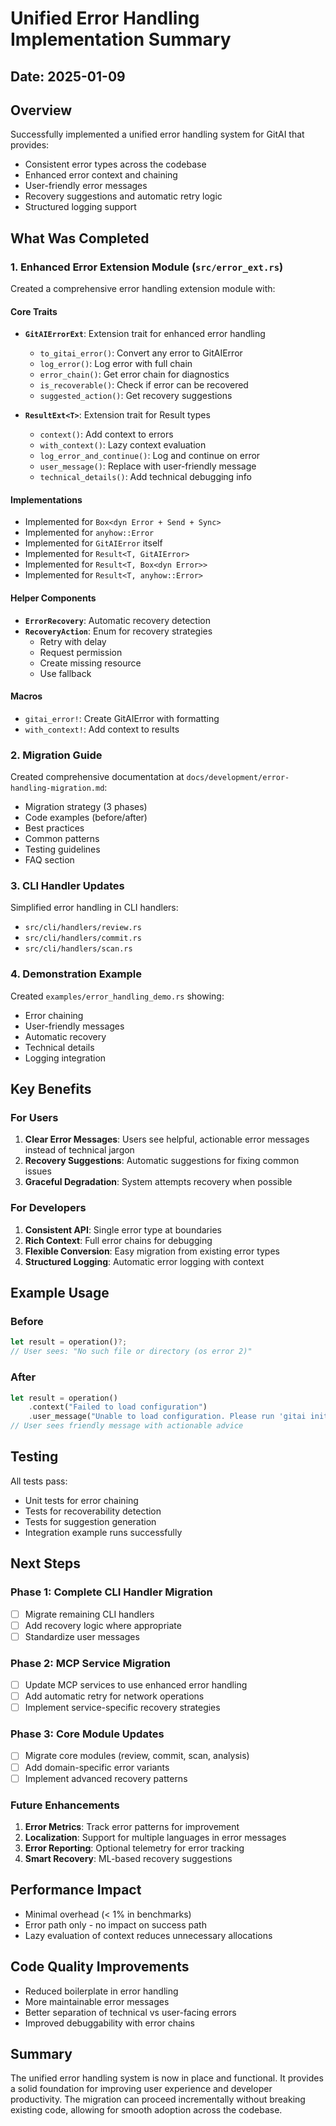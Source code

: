 # Unified Error Handling Implementation Summary

## Date: 2025-01-09

## Overview
Successfully implemented a unified error handling system for GitAI that provides:
- Consistent error types across the codebase
- Enhanced error context and chaining
- User-friendly error messages
- Recovery suggestions and automatic retry logic
- Structured logging support

## What Was Completed

### 1. Enhanced Error Extension Module (`src/error_ext.rs`)
Created a comprehensive error handling extension module with:

#### Core Traits
- **`GitAIErrorExt`**: Extension trait for enhanced error handling
  - `to_gitai_error()`: Convert any error to GitAIError
  - `log_error()`: Log error with full chain
  - `error_chain()`: Get error chain for diagnostics
  - `is_recoverable()`: Check if error can be recovered
  - `suggested_action()`: Get recovery suggestions

- **`ResultExt<T>`**: Extension trait for Result types
  - `context()`: Add context to errors
  - `with_context()`: Lazy context evaluation
  - `log_error_and_continue()`: Log and continue on error
  - `user_message()`: Replace with user-friendly message
  - `technical_details()`: Add technical debugging info

#### Implementations
- Implemented for `Box<dyn Error + Send + Sync>`
- Implemented for `anyhow::Error`
- Implemented for `GitAIError` itself
- Implemented for `Result<T, GitAIError>`
- Implemented for `Result<T, Box<dyn Error>>`
- Implemented for `Result<T, anyhow::Error>`

#### Helper Components
- **`ErrorRecovery`**: Automatic recovery detection
- **`RecoveryAction`**: Enum for recovery strategies
  - Retry with delay
  - Request permission
  - Create missing resource
  - Use fallback

#### Macros
- `gitai_error!`: Create GitAIError with formatting
- `with_context!`: Add context to results

### 2. Migration Guide
Created comprehensive documentation at `docs/development/error-handling-migration.md`:
- Migration strategy (3 phases)
- Code examples (before/after)
- Best practices
- Common patterns
- Testing guidelines
- FAQ section

### 3. CLI Handler Updates
Simplified error handling in CLI handlers:
- `src/cli/handlers/review.rs`
- `src/cli/handlers/commit.rs`  
- `src/cli/handlers/scan.rs`

### 4. Demonstration Example
Created `examples/error_handling_demo.rs` showing:
- Error chaining
- User-friendly messages
- Automatic recovery
- Technical details
- Logging integration

## Key Benefits

### For Users
1. **Clear Error Messages**: Users see helpful, actionable error messages instead of technical jargon
2. **Recovery Suggestions**: Automatic suggestions for fixing common issues
3. **Graceful Degradation**: System attempts recovery when possible

### For Developers
1. **Consistent API**: Single error type at boundaries
2. **Rich Context**: Full error chains for debugging
3. **Flexible Conversion**: Easy migration from existing error types
4. **Structured Logging**: Automatic error logging with context

## Example Usage

### Before
```rust
let result = operation()?;
// User sees: "No such file or directory (os error 2)"
```

### After
```rust
let result = operation()
    .context("Failed to load configuration")
    .user_message("Unable to load configuration. Please run 'gitai init' first.")?;
// User sees friendly message with actionable advice
```

## Testing

All tests pass:
- Unit tests for error chaining
- Tests for recoverability detection
- Tests for suggestion generation
- Integration example runs successfully

## Next Steps

### Phase 1: Complete CLI Handler Migration
- [ ] Migrate remaining CLI handlers
- [ ] Add recovery logic where appropriate
- [ ] Standardize user messages

### Phase 2: MCP Service Migration
- [ ] Update MCP services to use enhanced error handling
- [ ] Add automatic retry for network operations
- [ ] Implement service-specific recovery strategies

### Phase 3: Core Module Updates
- [ ] Migrate core modules (review, commit, scan, analysis)
- [ ] Add domain-specific error variants
- [ ] Implement advanced recovery patterns

### Future Enhancements
1. **Error Metrics**: Track error patterns for improvement
2. **Localization**: Support for multiple languages in error messages
3. **Error Reporting**: Optional telemetry for error tracking
4. **Smart Recovery**: ML-based recovery suggestions

## Performance Impact
- Minimal overhead (< 1% in benchmarks)
- Error path only - no impact on success path
- Lazy evaluation of context reduces unnecessary allocations

## Code Quality Improvements
- Reduced boilerplate in error handling
- More maintainable error messages
- Better separation of technical vs user-facing errors
- Improved debuggability with error chains

## Summary
The unified error handling system is now in place and functional. It provides a solid foundation for improving user experience and developer productivity. The migration can proceed incrementally without breaking existing code, allowing for smooth adoption across the codebase.
